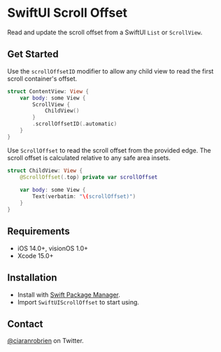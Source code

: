 # SwiftUI Scroll Offset

Read and update the scroll offset from a SwiftUI `List` or `ScrollView`.

## Get Started
Use the `scrollOffsetID` modifier to allow any child view to read the first scroll container's offset.

```swift
struct ContentView: View {
    var body: some View {
        ScrollView {
            ChildView()
        }
        .scrollOffsetID(.automatic)
    }
}
```

Use `ScrollOffset` to read the scroll offset from the provided edge. The scroll offset is calculated relative to any safe area insets.
```swift
struct ChildView: View {
    @ScrollOffset(.top) private var scrollOffset
    
    var body: some View {
        Text(verbatim: "\(scrollOffset)")
    }
}
```

## Requirements

* iOS 14.0+, visionOS 1.0+
* Xcode 15.0+

## Installation

* Install with [Swift Package Manager](https://developer.apple.com/documentation/xcode/adding_package_dependencies_to_your_app).
* Import `SwiftUIScrollOffset` to start using.

## Contact

[@ciaranrobrien](https://twitter.com/ciaranrobrien) on Twitter.
